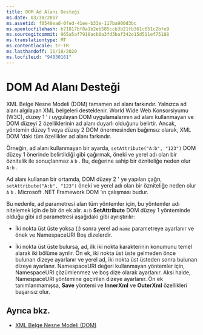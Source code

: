 ```yaml
---
title: DOM Ad Alanı Desteği
ms.date: 03/30/2017
ms.assetid: f0548ead-0fed-41ee-b33e-117ba900d3bc
ms.openlocfilehash: b71817bf8a1b2eb585ccb3b21fb361c651c2bfe9
ms.sourcegitcommit: 965a5af7918acb0a3fd3baf342e15d511ef75188
ms.translationtype: MT
ms.contentlocale: tr-TR
ms.lasthandoff: 11/18/2020
ms.locfileid: "94830161"
---
```

# <a name="namespace-support-in-the-dom"></a>DOM Ad Alanı Desteği
XML Belge Nesne Modeli (DOM) tamamen ad alanı farkındır. Yalnızca ad alanı algılayan XML belgeleri desteklenir. World Wide Web Konsorsiyumu (W3C), düzey 1 ' i uygulayan DOM uygulamalarının ad alanı kullanmayan ve DOM düzeyi 2 özelliklerinin ad alanı duyarlı olduğunu belirtir. Ancak, yöntemin düzey 1 veya düzey 2 DOM önermesinden bağımsız olarak, XML DOM 'daki tüm özellikler ad alanı farkındır.  
  
 Örneğin, ad alanı kullanmayan bir ayarda, `setAttribute("A:b", "123")` DOM düzey 1 önerinde belirtildiği gibi çağırmak, öneki ve yerel adı olan bir öznitelik ile sonuçlanmaz `A` `b` . Bu, değerine sahip bir özniteliğe neden olur `A:b` .  
  
 Ad alanı kullanan bir ortamda, DOM düzey 2 ' ye yapılan çağrı, `setAttribute("A:b", "123")` öneki ve yerel adı olan bir özniteliğe neden olur `A` `b` . Microsoft .NET Framework DOM 'ın çalışması budur.  
  
 Bu nedenle, ad parametresi alan tüm yöntemler için, bu yöntemler adı nitelemek için de bir ön ek alır. `A:b` **SetAttribute** DOM düzey 1 yönteminde olduğu gibi ad parametresi aşağıdaki gibi ayrıştırılır:  
  
- İki nokta üst üste yoksa (:) sonra yerel ad `name` parametreye ayarlanır ve önek ve NamespaceURI Boş dizelerdir.  
  
- İki nokta üst üste bulursa, ad, ilk iki nokta karakterinin konumunu temel alarak iki bölüme ayrılır. Ön ek, iki nokta üst üste gelmeden önce bulunan dizeye ayarlanır ve yerel ad, iki nokta üst üsteden sonra bulunan dizeye ayarlanır. NamespaceURI değeri kullanmayan yöntemler için, NamespaceURI çözümlenmez ve boş dize olarak ayarlanır. Aksi halde, NamespaceURI yöntemine geçirilen dizeye ayarlanır. Ön ek tanımlanmamışsa, **Save** yöntemi ve **InnerXml** ve **OuterXml** özellikleri başarısız olur.  
  
## <a name="see-also"></a>Ayrıca bkz.

- [XML Belge Nesne Modeli (DOM)](xml-document-object-model-dom.md)
